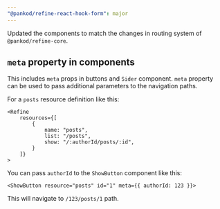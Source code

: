```yaml
---
"@pankod/refine-react-hook-form": major
---
```


Updated the components to match the changes in routing system of `@pankod/refine-core`.

## `meta` property in components

This includes `meta` props in buttons and `Sider` component. `meta` property can be used to pass additional parameters to the navigation paths.

For a `posts` resource definition like this:

```tsx
<Refine
    resources={[
        {
            name: "posts",
            list: "/posts",
            show: "/:authorId/posts/:id",
        }
    ]}
>
```

You can pass `authorId` to the `ShowButton` component like this:

```tsx
<ShowButton resource="posts" id="1" meta={{ authorId: 123 }}>
```

This will navigate to `/123/posts/1` path.

